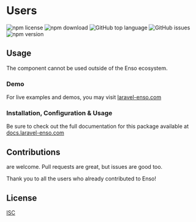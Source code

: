 # Users

![npm license](https://img.shields.io/npm/l/@enso-ui/users.svg) 
![npm download](https://img.shields.io/npm/dm/@enso-ui/users.svg) 
![GitHub top language](https://img.shields.io/github/languages/top/enso-ui/users.svg) 
![GitHub issues](https://img.shields.io/github/issues/enso-ui/users.svg) 
![npm version](https://img.shields.io/npm/v/@enso-ui/users.svg) 

## Usage
The component cannot be used outside of the Enso ecosystem.

### Demo

For live examples and demos, you may visit [laravel-enso.com](https://www.laravel-enso.com)

### Installation, Configuration & Usage

Be sure to check out the full documentation for this package available at [docs.laravel-enso.com](https://docs.laravel-enso.com/frontend/users.html)

## Contributions

are welcome. Pull requests are great, but issues are good too.

Thank you to all the users who already contributed to Enso!

## License

[ISC](https://opensource.org/licenses/ISC)
